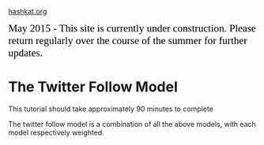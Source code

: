 [hashkat.org](http://hashkat.org)

<span style="color:black; font-family:Georgia; font-size:1.5em;">May 2015 - This site is currently under construction. Please return regularly over the course of the summer for further updates. </span>

# The Twitter Follow Model

This tutorial should take approximately 90 minutes to complete

The twitter follow model is a combination of all the above models, with each model respectively weighted.




